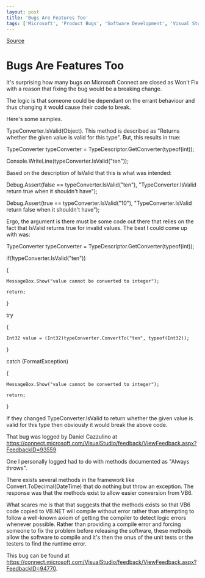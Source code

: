 ```yaml
---
layout: post
title: 'Bugs Are Features Too'
tags: ['Microsoft', 'Product Bugs', 'Software Development', 'Visual Studio 2005', 'Visual Studio 2008', 'msmvps', 'September 2008']
---
```

[Source](http://blogs.msmvps.com/peterritchie/2008/09/09/bugs-are-features-too/ "Permalink to Bugs Are Features Too")

# Bugs Are Features Too

It's surprising how many bugs on Microsoft Connect are closed as Won't Fix with a reason that fixing the bug would be a breaking change. 

The logic is that someone could be dependant on the errant behaviour and thus changing it would cause their code to break. 

Here's some samples. 

TypeConverter.IsValid(Object). This method is described as "Returns whether the given value is valid for this type". But, this results in true: 

   TypeConverter typeConverter = TypeDescriptor.GetConverter(typeof(int));

   Console.WriteLine(typeConverter.IsValid("ten")); 

Based on the description of IsValid that this is what was intended:

   Debug.Assert(false == typeConverter.IsValid("ten"), "TypeConverter.IsValid return true when it shouldn't have");

   Debug.Assert(true == typeConverter.IsValid("10"), "TypeConverter.IsValid return false when it shouldn't have");

Ergo, the argument is there must be some code out there that relies on the fact that IsValid returns true for invalid values. The best I could come up with was:

   TypeConverter typeConverter = TypeDescriptor.GetConverter(typeof(int));

   if(!typeConverter.IsValid("ten"))

   {

    MessageBox.Show("value cannot be converted to integer");

    return;

   }

   try

   {

    Int32 value = (Int32)typeConverter.ConvertTo("ten", typeof(Int32));

   }

   catch (FormatException)

   {

    MessageBox.Show("value cannot be converted to integer");

    return;

   }

If they changed TypeConverter.IsValid to return whether the given value is valid for this type then obviously it would break the above code. 

That bug was logged by Daniel Cazzulino at <https://connect.microsoft.com/VisualStudio/feedback/ViewFeedback.aspx?FeedbackID=93559>

One I personally logged had to do with methods documented as "Always throws". 

There exists several methods in the framework like Convert.ToDecimal(DateTime) that do nothing but throw an exception. The response was that the methods exist to allow easier conversion from VB6. 

What scares me is that that suggests that the methods exists so that VB6 code copied to VB.NET will compile without error rather than attempting to follow a well-known axiom of getting the compiler to detect logic errors whenever possible. Rather than providing a compile error and forcing someone to fix the problem before releasing the software, these methods allow the software to compile and it's then the onus of the unit tests or the testers to find the runtime error. 

This bug can be found at <https://connect.microsoft.com/VisualStudio/feedback/ViewFeedback.aspx?FeedbackID=94770>. 


